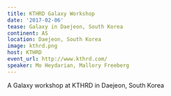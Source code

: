 ```yaml
---
title: KTHRD Galaxy Workshop
date: '2017-02-06'
tease: Galaxy in Daejeon, South Korea
continent: AS
location: Daejeon, South Korea
image: kthrd.png
host: KTHRD
event_url: http://www.kthrd.com/
speaker: Mo Heydarian, Mallory Freeberg
---
```


A Galaxy workshop at KTHRD in Daejeon, South Korea